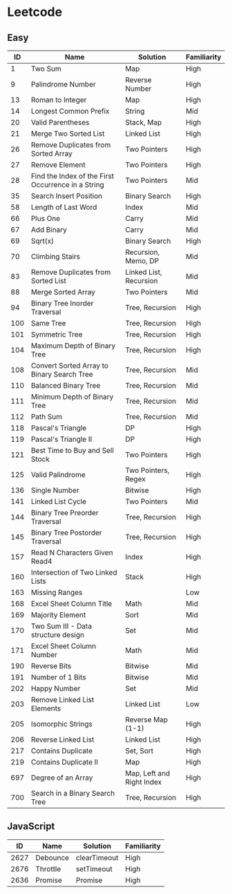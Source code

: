 # Leetcode

## Easy

| ID  | Name                                               | Solution                  | Familiarity |
| --- | -------------------------------------------------- | ------------------------- | ----------- |
| 1   | Two Sum                                            | Map                       | High        |
| 9   | Palindrome Number                                  | Reverse Number            | High        |
| 13  | Roman to Integer                                   | Map                       | High        |
| 14  | Longest Common Prefix                              | String                    | Mid         |
| 20  | Valid Parentheses                                  | Stack, Map                | High        |
| 21  | Merge Two Sorted List                              | Linked List               | High        |
| 26  | Remove Duplicates from Sorted Array                | Two Pointers              | High        |
| 27  | Remove Element                                     | Two Pointers              | High        |
| 28  | Find the Index of the First Occurrence in a String | Two Pointers              | Mid         |
| 35  | Search Insert Position                             | Binary Search             | High        |
| 58  | Length of Last Word                                | Index                     | Mid         |
| 66  | Plus One                                           | Carry                     | Mid         |
| 67  | Add Binary                                         | Carry                     | Mid         |
| 69  | Sqrt(x)                                            | Binary Search             | High        |
| 70  | Climbing Stairs                                    | Recursion, Memo, DP       | Mid         |
| 83  | Remove Duplicates from Sorted List                 | Linked List, Recursion    | Mid         |
| 88  | Merge Sorted Array                                 | Two Pointers              | Mid         |
| 94  | Binary Tree Inorder Traversal                      | Tree, Recursion           | High        |
| 100 | Same Tree                                          | Tree, Recursion           | High        |
| 101 | Symmetric Tree                                     | Tree, Recursion           | High        |
| 104 | Maximum Depth of Binary Tree                       | Tree, Recursion           | High        |
| 108 | Convert Sorted Array to Binary Search Tree         | Tree, Recursion           | Mid         |
| 110 | Balanced Binary Tree                               | Tree, Recursion           | Mid         |
| 111 | Minimum Depth of Binary Tree                       | Tree, Recursion           | Mid         |
| 112 | Path Sum                                           | Tree, Recursion           | Mid         |
| 118 | Pascal's Triangle                                  | DP                        | High        |
| 119 | Pascal's Triangle II                               | DP                        | High        |
| 121 | Best Time to Buy and Sell Stock                    | Two Pointers              | High        |
| 125 | Valid Palindrome                                   | Two Pointers, Regex       | High        |
| 136 | Single Number                                      | Bitwise                   | High        |
| 141 | Linked List Cycle                                  | Two Pointers              | Mid         |
| 144 | Binary Tree Preorder Traversal                     | Tree, Recursion           | High        |
| 145 | Binary Tree Postorder Traversal                    | Tree, Recursion           | High        |
| 157 | Read N Characters Given Read4                      | Index                     | High        |
| 160 | Intersection of Two Linked Lists                   | Stack                     | High        |
| 163 | Missing Ranges                                     |                           | Low         |
| 168 | Excel Sheet Column Title                           | Math                      | Mid         |
| 169 | Majority Element                                   | Sort                      | Mid         |
| 170 | Two Sum III - Data structure design                | Set                       | Mid         |
| 171 | Excel Sheet Column Number                          | Math                      | Mid         |
| 190 | Reverse Bits                                       | Bitwise                   | Mid         |
| 191 | Number of 1 Bits                                   | Bitwise                   | Mid         |
| 202 | Happy Number                                       | Set                       | Mid         |
| 203 | Remove Linked List Elements                        | Linked List               | Low         |
| 205 | Isomorphic Strings                                 | Reverse Map (1-1)         | High        |
| 206 | Reverse Linked List                                | Linked List               | High        |
| 217 | Contains Duplicate                                 | Set, Sort                 | High        |
| 219 | Contains Duplicate II                              | Map                       | High        |
| 697 | Degree of an Array                                 | Map, Left and Right Index | High        |
| 700 | Search in a Binary Search Tree                     | Tree, Recursion           | High        |

## JavaScript

| ID   | Name     | Solution     | Familiarity |
| ---- | -------- | ------------ | ----------- |
| 2627 | Debounce | clearTimeout | High        |
| 2676 | Throttle | setTimeout   | High        |
| 2636 | Promise  | Promise      | High        |
